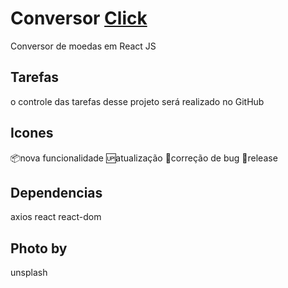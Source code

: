 # Conversor [Click]( https://conversor-de-moeda.netlify.app/)

Conversor de moedas em React JS

## Tarefas

o controle das tarefas desse projeto será realizado no GitHub

## Icones

:package:nova funcionalidade
:up:atualização
:bug:correção de bug
:checkered_flag:release

## Dependencias

axios
react
react-dom

## Photo by

unsplash
